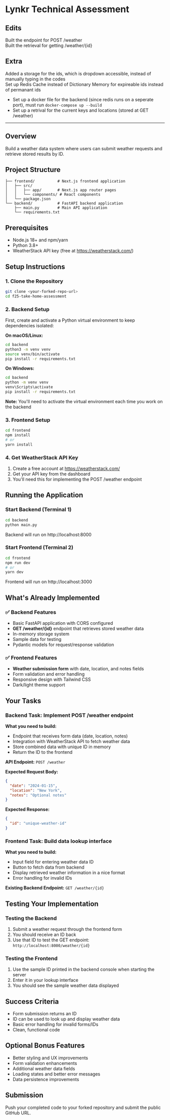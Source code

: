 # Lynkr Technical Assessment

## Edits
Built the endpoint for POST /weather <br/>
Built the retrieval for getting /weather/{id} <br/>

## Extra
Added a storage for the ids, which is dropdown accessible, instead of manually typing in the codes <br/>
Set up Redis Cache instead of Dictionary Memory for expireable ids instead of permanant ids <br/>
* Set up a docker file for the backend (since redis runs on a seperate port), must run `docker-compose up --build` <br/>
* Set up a retrival for the current keys and locations (stored at GET /weather)


<hr>

## Overview

Build a weather data system where users can submit weather requests and retrieve stored results by ID.

## Project Structure

```
├── frontend/          # Next.js frontend application
│   ├── src/
│   │   ├── app/       # Next.js app router pages
│   │   └── components/ # React components
│   └── package.json
└── backend/           # FastAPI backend application
    ├── main.py        # Main API application
    └── requirements.txt
```

## Prerequisites

- Node.js 18+ and npm/yarn
- Python 3.8+
- WeatherStack API key (free at https://weatherstack.com/)

## Setup Instructions

### 1. Clone the Repository

```bash
git clone <your-forked-repo-url>
cd f25-take-home-assessment
```

### 2. Backend Setup

First, create and activate a Python virtual environment to keep dependencies isolated:

**On macOS/Linux:**

```bash
cd backend
python3 -m venv venv
source venv/bin/activate
pip install -r requirements.txt
```

**On Windows:**

```bash
cd backend
python -m venv venv
venv\Scripts\activate
pip install -r requirements.txt
```

**Note:** You'll need to activate the virtual environment each time you work on the backend

### 3. Frontend Setup

```bash
cd frontend
npm install
# or
yarn install
```

### 4. Get WeatherStack API Key

1. Create a free account at https://weatherstack.com/
2. Get your API key from the dashboard
3. You'll need this for implementing the POST /weather endpoint

## Running the Application

### Start Backend (Terminal 1)

```bash
cd backend
python main.py
```

Backend will run on http://localhost:8000

### Start Frontend (Terminal 2)

```bash
cd frontend
npm run dev
# or
yarn dev
```

Frontend will run on http://localhost:3000

## What's Already Implemented

### ✅ Backend Features

- Basic FastAPI application with CORS configured
- **GET /weather/{id}** endpoint that retrieves stored weather data
- In-memory storage system
- Sample data for testing
- Pydantic models for request/response validation

### ✅ Frontend Features

- **Weather submission form** with date, location, and notes fields
- Form validation and error handling
- Responsive design with Tailwind CSS
- Dark/light theme support

## Your Tasks

### Backend Task: Implement POST /weather endpoint

**What you need to build:**

- Endpoint that receives form data (date, location, notes)
- Integration with WeatherStack API to fetch weather data
- Store combined data with unique ID in memory
- Return the ID to the frontend

**API Endpoint:** `POST /weather`

**Expected Request Body:**

```json
{
  "date": "2024-01-15",
  "location": "New York",
  "notes": "Optional notes"
}
```

**Expected Response:**

```json
{
  "id": "unique-weather-id"
}
```

### Frontend Task: Build data lookup interface

**What you need to build:**

- Input field for entering weather data ID
- Button to fetch data from backend
- Display retrieved weather information in a nice format
- Error handling for invalid IDs

**Existing Backend Endpoint:** `GET /weather/{id}`

## Testing Your Implementation

### Testing the Backend

1. Submit a weather request through the frontend form
2. You should receive an ID back
3. Use that ID to test the GET endpoint: `http://localhost:8000/weather/{id}`

### Testing the Frontend

1. Use the sample ID printed in the backend console when starting the server
2. Enter it in your lookup interface
3. You should see the sample weather data displayed

## Success Criteria

- Form submission returns an ID
- ID can be used to look up and display weather data
- Basic error handling for invalid forms/IDs
- Clean, functional code

## Optional Bonus Features

- Better styling and UX improvements
- Form validation enhancements
- Additional weather data fields
- Loading states and better error messages
- Data persistence improvements

## Submission

Push your completed code to your forked repository and submit the public GitHub URL.
